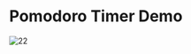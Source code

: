 # Pomodoro Timer Demo
![22](https://github.com/user-attachments/assets/10ce5f38-2245-4641-9024-02f44b8cbd94)
